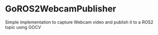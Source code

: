 # GoROS2WebcamPublisher
Simple implementation to capture Webcam video and publish it to a ROS2 topic using GOCV
